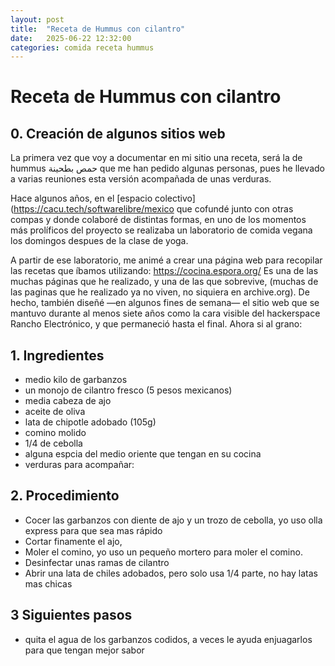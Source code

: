 ```yaml
---
layout: post
title:  "Receta de Hummus con cilantro"
date:   2025-06-22 12:32:00
categories: comida receta hummus
---
```


# Receta de Hummus con cilantro

## 0. Creación de algunos sitios web

La primera vez que voy a documentar en mi sitio una receta, será la de hummus حمص بطحينة que me han pedido algunas personas, pues he llevado a varias reuniones esta versión acompañada de unas verduras. 

Hace algunos años, en el [espacio colectivo](https://cacu.tech/softwarelibre/mexico
 que cofundé junto con otras compas y donde colaboré de distintas formas, en uno de los momentos más prolíficos del proyecto se realizaba un laboratorio de comida vegana los domingos despues de la clase de yoga.

A partir de ese laboratorio, me animé a crear una página web para recopilar las recetas que íbamos utilizando: https://cocina.espora.org/
Es una de las muchas páginas que he realizado, y una de las que sobrevive, (muchas de las paginas que he realizado ya no viven, no siquiera en archive.org). De hecho, también diseñé —en algunos fines de semana— el sitio web que se mantuvo durante al menos siete años como la cara visible del hackerspace Rancho Electrónico, y que permaneció hasta el final. Ahora si al grano:

## 1. Ingredientes

* medio kilo de garbanzos
* un monojo de cilantro fresco (5 pesos mexicanos)
* media cabeza de ajo
* aceite de oliva
* lata de chipotle adobado (105g)
* comino molido
* 1/4 de cebolla
* alguna espcia del medio oriente que tengan en su cocina
* verduras para acompañar: 

## 2. Procedimiento

* Cocer las garbanzos con diente de ajo y un trozo de cebolla, yo uso olla express para que sea mas rápido
* Cortar finamente el ajo,
* Moler el comino, yo uso un pequeño mortero para moler el comino.
* Desinfectar unas ramas de cilantro
* Abrir una lata de chiles adobados, pero solo usa 1/4 parte, no hay latas mas chicas

## 3 Siguientes pasos

* quita el agua de los garbanzos codidos, a veces le ayuda enjuagarlos para que tengan mejor sabor
  
